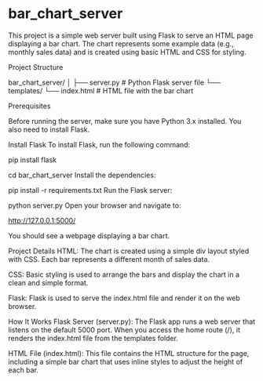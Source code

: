 # bar_chart_server
This project is a simple web server built using Flask to serve an HTML page displaying a bar chart. The chart represents some example data (e.g., monthly sales data) and is created using basic HTML and CSS for styling.

Project Structure



bar_chart_server/
│
├── server.py              # Python Flask server file
└── templates/
    └── index.html         # HTML file with the bar chart

Prerequisites

Before running the server, make sure you have Python 3.x installed. You also need to install Flask.

Install Flask
To install Flask, run the following command:



pip install flask




cd bar_chart_server
Install the dependencies:



pip install -r requirements.txt
Run the Flask server:


python server.py
Open your browser and navigate to:


http://127.0.0.1:5000/

You should see a webpage displaying a bar chart.

Project Details
HTML: The chart is created using a simple div layout styled with CSS. Each bar represents a different month of sales data.

CSS: Basic styling is used to arrange the bars and display the chart in a clean and simple format.

Flask: Flask is used to serve the index.html file and render it on the web browser.

How It Works
Flask Server (server.py):
The Flask app runs a web server that listens on the default 5000 port. When you access the home route (/), it renders the index.html file from the templates folder.

HTML File (index.html):
This file contains the HTML structure for the page, including a simple bar chart that uses inline styles to adjust the height of each bar.
